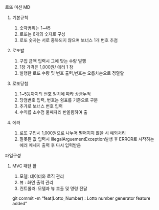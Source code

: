 로또 미션 MD
1. 기본규칙	
	1. 숫자범위는 1~45
	2. 로또는 6개의 숫자로 구성
	3. 로또 숫자는 서로 중복되지 않으며 보너스 1개 번호 추첨

	
2. 로또발
	1. 구입 금액 입력시 그에 맞는 수량 발행
	2. 1장 가격은 1,000원/ 에러 1 참
	3. 발행한 로또 수량 및 번호 출력,번호는 오름차순으로 정렬할 
	
3. 로또당첨
	1. 1~5등까지의 번호 일치에 따라 상금누적
	2. 당첨번호 입력, 번호는 쉼표를 기준으로 구분
	3. 추가로 보너스 번호 입력
	4. 수익률 소수점 둘째자리 반올림하여 출

	
4. 에러
	1. 로또 구입시 1,000원으로 나누어 떨어지지 않을 시 예외처리
	2. 잘못된 값 입력시 IllegalArguementException발생 후 ERROR로 시작하는 에러 메세지 출력 후 다시 입력받음
	
파일구성
1. MVC 패턴 활
	1. 모델: 데이터와 로직 관리
	2. 뷰 : 화면 출력 관리
	3. 컨트롤러: 모델과 뷰 호출 및 명령 전달
	
	
	git commit -m “feat(Lotto_Number) : Lotto number generator feature added”